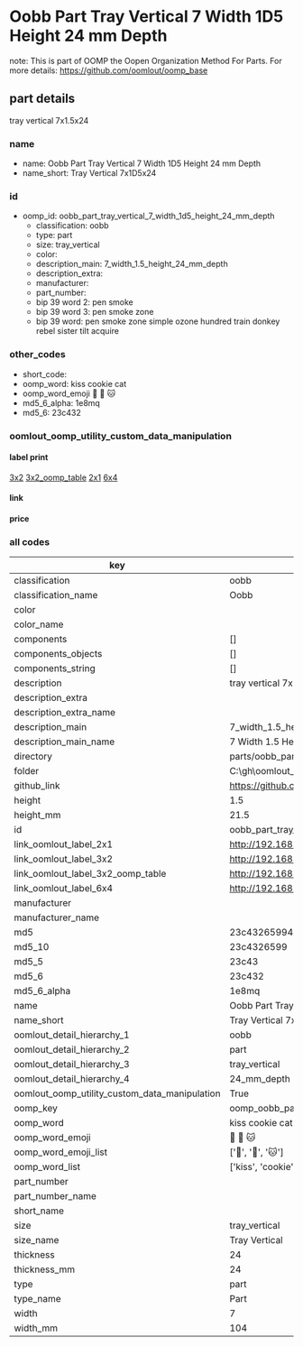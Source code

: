 # Oobb Part Tray Vertical 7 Width 1D5 Height 24 mm Depth  

note: This is part of OOMP the Oopen Organization Method For Parts. For more details: https://github.com/oomlout/oomp_base

##  part details
  



tray vertical 7x1.5x24



### name
* name: Oobb Part Tray Vertical 7 Width 1D5 Height 24 mm Depth
* name_short: Tray Vertical 7x1D5x24 
### id
* oomp_id: oobb_part_tray_vertical_7_width_1d5_height_24_mm_depth
  * classification: oobb
  * type: part
  * size: tray_vertical
  * color: 
  * description_main: 7_width_1.5_height_24_mm_depth
  * description_extra: 
  * manufacturer: 
  * part_number: 
  * bip 39 word 2: pen smoke
  * bip 39 word 3: pen smoke zone
  * bip 39 word: pen smoke zone simple ozone hundred train donkey rebel sister tilt acquire

### other_codes
* short_code: 
* oomp_word: kiss cookie cat
* oomp_word_emoji :kiss: :cookie: :cat:
* md5_6_alpha: 1e8mq
* md5_6: 23c432






### oomlout_oomp_utility_custom_data_manipulation
#### label print
[3x2](http://192.168.1.245:1112/?label=oomp%201e8mq)
[3x2_oomp_table](http://192.168.1.108:1112/?label=oomp%201e8mq)
[2x1](http://192.168.1.242:1112/?label=oomp%201e8mq)
[6x4](http://192.168.1.55:1112/?label=oomp%201e8mq)    

#### link

                              

#### price







### all codes 
| key | value |  
| --- | --- |  
| classification | oobb |  
| classification_name | Oobb |  
| color |  |  
| color_name |  |  
| components | [] |  
| components_objects | [] |  
| components_string | [] |  
| description | tray vertical 7x1.5x24 |  
| description_extra |  |  
| description_extra_name |  |  
| description_main | 7_width_1.5_height_24_mm_depth |  
| description_main_name | 7 Width 1.5 Height 24 mm Depth |  
| directory | parts/oobb_part_tray_vertical_7_width_1d5_height_24_mm_depth |  
| folder | C:\gh\oomlout_oobb_version_4_generated_parts\parts\oobb_part_tray_vertical_7_width_1d5_height_24_mm_depth |  
| github_link | https://github.com/oomlout/oomlout_oomp_part_src/tree/main/parts/oobb_part_tray_vertical_7_width_1d5_height_24_mm_depth |  
| height | 1.5 |  
| height_mm | 21.5 |  
| id | oobb_part_tray_vertical_7_width_1d5_height_24_mm_depth |  
| link_oomlout_label_2x1 | http://192.168.1.242:1112/?label=oomp%201e8mq |  
| link_oomlout_label_3x2 | http://192.168.1.245:1112/?label=oomp%201e8mq |  
| link_oomlout_label_3x2_oomp_table | http://192.168.1.108:1112/?label=oomp%201e8mq |  
| link_oomlout_label_6x4 | http://192.168.1.55:1112/?label=oomp%201e8mq |  
| manufacturer |  |  
| manufacturer_name |  |  
| md5 | 23c4326599413ce1bccf4c91ffb33513 |  
| md5_10 | 23c4326599 |  
| md5_5 | 23c43 |  
| md5_6 | 23c432 |  
| md5_6_alpha | 1e8mq |  
| name | Oobb Part Tray Vertical 7 Width 1D5 Height 24 mm Depth |  
| name_short | Tray Vertical 7x1D5x24  |  
| oomlout_detail_hierarchy_1 | oobb |  
| oomlout_detail_hierarchy_2 | part |  
| oomlout_detail_hierarchy_3 | tray_vertical |  
| oomlout_detail_hierarchy_4 | 24_mm_depth |  
| oomlout_oomp_utility_custom_data_manipulation | True |  
| oomp_key | oomp_oobb_part_tray_vertical_7_width_1d5_height_24_mm_depth |  
| oomp_word | kiss cookie cat |  
| oomp_word_emoji | :kiss: :cookie: :cat: |  
| oomp_word_emoji_list | [':kiss:', ':cookie:', ':cat:'] |  
| oomp_word_list | ['kiss', 'cookie', 'cat'] |  
| part_number |  |  
| part_number_name |  |  
| short_name |  |  
| size | tray_vertical |  
| size_name | Tray Vertical |  
| thickness | 24 |  
| thickness_mm | 24 |  
| type | part |  
| type_name | Part |  
| width | 7 |  
| width_mm | 104 |  
